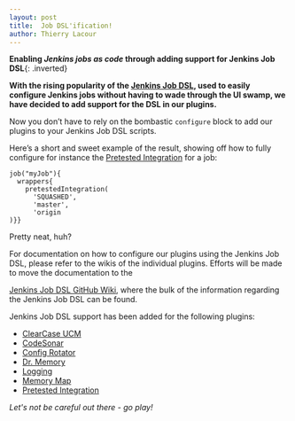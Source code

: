 ```yaml
---
layout: post
title:  Job DSL'ification!
author: Thierry Lacour
---
```


__Enabling *Jenkins jobs as code* through adding support for Jenkins Job DSL__{: .inverted}

__With the rising popularity of the [Jenkins Job DSL](https://wiki.jenkins-ci.org/display/JENKINS/Job+DSL+Plugin), used to easily configure Jenkins jobs without having to wade through the UI swamp, we have decided to add support for the DSL in our plugins.__

Now you don’t have to rely on the bombastic `configure` block to add our plugins to your Jenkins Job DSL scripts.

Here’s a short and sweet example of the result, showing off how to fully configure for instance the [Pretested Integration](https://wiki.jenkins-ci.org/display/JENKINS/Pretested+Integration+Plugin) for a job:

    job("myJob"){
      wrappers{
        pretestedIntegration(
          'SQUASHED',
          'master',
          'origin
    )}}

Pretty neat, huh?

For documentation on how to configure our plugins using the Jenkins Job DSL, please refer to the wikis of the individual plugins. Efforts will be made to move the documentation to the

[Jenkins Job DSL GitHub Wiki](https://github.com/jenkinsci/job-dsl-plugin/wiki), where the bulk of the information regarding the Jenkins Job DSL can be found.

Jenkins Job DSL support has been added for the following plugins:

* [ClearCase UCM](https://wiki.jenkins-ci.org/display/JENKINS/ClearCase+UCM+Plugin)
* [CodeSonar](https://wiki.jenkins-ci.org/display/JENKINS/CodeSonar+Plugin)
* [Config Rotator](https://wiki.jenkins-ci.org/display/JENKINS/Config+Rotator+Plugin)
* [Dr. Memory](https://wiki.jenkins-ci.org/display/JENKINS/drmemory+plugin)
* [Logging](https://wiki.jenkins-ci.org/display/JENKINS/Logging+Plugin)
* [Memory Map](https://wiki.jenkins-ci.org/display/JENKINS/Memory+Map+Plugin)
* [Pretested Integration](https://wiki.jenkins-ci.org/display/JENKINS/Pretested+Integration+Plugin)



_Let's not be careful out there - go play!_
